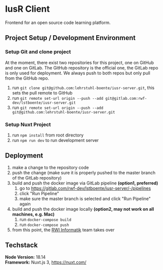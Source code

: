 # IusR Client

Frontend for an open source code learning platform.

## Project Setup / Development Environment

### Setup Git and clone project

At the moment, there exist two repositories for this project, one on GitHub and one on GitLab. The GitHub repository is the official one, the GitLab repo is only used for deployment. We always push to both repos but only pull from the GitHub repo.

1. run `git clone git@github.com:lehrstuhl-boente/iusr-server.git`, this sets the pull remote to GitHub
2. run `git remote set-url origin --push --add git@gitlab.com:rwf-dev/lstboente/iusr-server.git`
3. run `git remote set-url origin --push --add git@github.com:lehrstuhl-boente/iusr-server.git`

### Setup Nuxt Project

1. run `npm install` from root directory
2. run `npm run dev` to run development server

## Deployment

1. make a change to the repository code
2. push the change (make sure it is properly pushed to the master branch of the GitLab repository)
3. build and push the docker image via GitLab pipeline **(option1, preferred)**
   1. go to https://gitlab.com/rwf-dev/lstboente/iusr-server/-/pipelines
   2. click "Run Pipeline"
   3. make sure the master branch is selected and click "Run Pipeline" again
4. build and push the docker image locally **(option2, may not work on all machines, e.g. Mac)**
   1. run `docker-compose build`
   2. run `docker-compose push`
5. from this point, the [RWI Informatik](https://rwi.app/team) team takes over

## Techstack

**Node Version:** 18.14  
**Framework:** Nuxt.js 3, https://nuxt.com/
